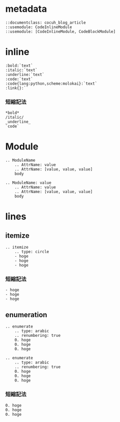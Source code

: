 
# metadata
```
::documentclass: cocuh_blog_article
::usemodule: CodeInlineModule
::usemodule: [CodeInlineModule, CodeBlockModule]
```

# inline
```
:bold:`text`
:italic:`text`
:underline:`text`
:code:`text`
:code{lang:python,scheme:molokai}:`text`
:link{}:``
```


### 短縮記法
```
*bold*
/italic/
_underline_
`code`
```

# Module
```
.. ModuleName
    .. AttrName: value
    .. AttrName: [value, value, value]
    body
```

```
.. ModuleName: value
    .. AttrName: value
    .. AttrName: [value, value, value]
    body
```

# lines
## itemize
```
.. itemize
    .. type: circle
    - hoge
    - hoge
    - hoge
```

### 短縮記法
```
- hoge
- hoge
- hoge
```

## enumeration
```
.. enumerate
    .. type: arabic
    .. renumbering: true
    0. hoge
    0. hoge
    0. hoge
```
```
.. enumerate
    .. type: arabic
    .. renumbering: true
    0. hoge
    0. hoge
    0. hoge
```

### 短縮記法
```
0. hoge
0. hoge
0. hoge
```